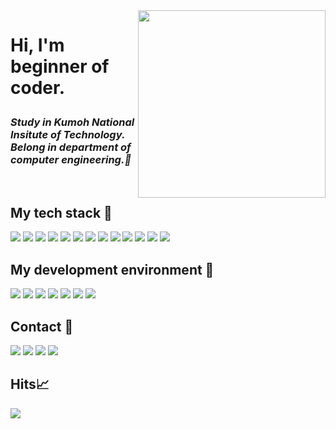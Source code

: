 <img align="right" src="https://user-images.githubusercontent.com/93969640/178654026-074ef380-0496-4931-85a9-a19f035918fa.png" width ="300"/>

<h1> Hi, I'm beginner of coder.
<p>
 <em>
  <h3>
  Study in Kumoh National Insitute of Technology.<br>
  Belong in department of computer engineering.🤔
  </h3>
 </em>
</p>

<br/>
<h2> My tech stack 📝 </h2>
<p>
 <img src="https://img.shields.io/badge/HTML5-red?style=flat-square&logo=html5&logoColor=white"/>
 <img src="https://img.shields.io/badge/Kotlin-9cf?style=flat-square&logo=kotlin&logoColor=white"/>
 <img src="https://img.shields.io/badge/C-blue?style=flat-square&logo=c&logoColor=white"/>
 <img src="https://img.shields.io/badge/C++-9cf?style=flat-square&logo=cplusplus&logoColor=white"/>
 <img src="https://img.shields.io/badge/Java-9cf?style=flat-square&logo=java&logoColor=white"/>
 <img src="https://img.shields.io/badge/Python-brightgreen?style=flat-square&logo=python&logoColor=white"/>
 <img src="https://img.shields.io/badge/Typescript-yellow?style=flat-square&logo=typescript&logoColor=white"/> 
 <img src="https://img.shields.io/badge/Javascript-9cf?style=flat-square&logo=javascript&logoColor=white"/>
 <img src="https://img.shields.io/badge/Linux-orange?style=flat-square&logo=linux&logoColor=white"/>
 <img src="https://img.shields.io/badge/CSS3-red?style=flat-square&logo=css3&logoColor=white"/>
 <img src="https://img.shields.io/badge/React-blue?style=flat-square&logo=react&logoColor=white"/>
 <img src="https://img.shields.io/badge/Mysql-red?style=flat-square&logo=mysql&logoColor=white"/>
 <img src="https://img.shields.io/badge/Express-red?style=flat-square&logo=express&logoColor=white"/>
</p>
<h2> My development environment 🔨 </h2>
<p>
 <img src="https://img.shields.io/badge/VisualStudio-blueviolet?style=flat-square&logo=visualstudio&logoColor=white"/>
 <img src="https://img.shields.io/badge/VisualStudioCode-blue?style=flat-square&logo=visualstudiocode&logoColor=white"/>
 <img src="https://img.shields.io/badge/Github-black?style=flat-square&logo=github&logoColor=white"/>
 <img src="https://img.shields.io/badge/AndroidStudio-green?style=flat-square&logo=androidstudio&logoColor=white"/>
 <img src="https://img.shields.io/badge/Eclipse-black?style=flat-square&logo=eclipse&logoColor=white"/>
 <img src="https://img.shields.io/badge/Ubuntu-red?style=flat-square&logo=ubuntu&logoColor=white"/>
 <img src="https://img.shields.io/badge/Goorm-blue?style=flat-square&logo=goorm&logoColor=white"/>
</p>
 <h2> Contact 📱 </h2>
 <p>
  <a href="https://velog.io/@afg9327"><img src="https://img.shields.io/badge/Velog-black?style=flat-square&logo=velog&logoColor=white"/></a>
  <a href="https://www.instagram.com/jaemin0_2/"><img src="https://img.shields.io/badge/Instagram-pink?style=flat-square&logo=instagram&logoColor=white"/></a>
  <a href="https://www.facebook.com/profile.php?id=100011019165519"><img src="https://img.shields.io/badge/Facebook-blue?style=flat-square&logo=facebook&logoColor=white"/></a>
  <a href="https://www.gmail.com/"><img src="https://img.shields.io/badge/Gmail-red?style=flat-square&logo=gmail&logoColor=white"/></a>
 </p>
<h2>Hits📈</h2> 
<a href="https://hits.seeyoufarm.com"><img src="https://hits.seeyoufarm.com/api/count/incr/badge.svg?url=https%3A%2F%2Fgithub.com%2Fafg9327&count_bg=%23E27AE5&title_bg=%23555555&icon=github.svg&icon_color=%23E7E7E7&title=github&edge_flat=false"/></a>
